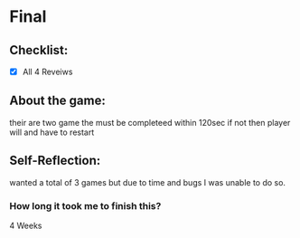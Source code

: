 Final
=====================


## Checklist:
- [x] All 4 Reveiws


## About the game:
their are two game the must be completeed within 120sec if not then player will and have to restart


## Self-Reflection:
wanted a total of 3 games but due to time and bugs I was unable to do so.
### How long it took me to finish this?
4 Weeks 